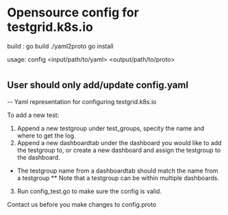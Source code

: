 # Opensource config for testgrid.k8s.io

build : 
  go build ./yaml2proto
  go install

usage:
config \<input/path/to/yaml\> \<output/path/to/proto\>

# 
User should only add/update config.yaml
----------------------------------------------------------------------------------------
-- Yaml representation for configuring testgrid.k8s.io

To add a new test:
1. Append a new testgroup under test_groups, specity the name and where to get the log.
2. Append a new dashboardtab under the dashboard you would like to add the testgroup to,
  or create a new dashboard and assign the testgroup to the dashboard.
  * The testgroup name from a dashboardtab should match the name from a testgroup
  ** Note that a testgroup can be within multiple dashboards. 
3. Run config_test.go to make sure the config is valid.

Contact us before you make changes to config.proto
